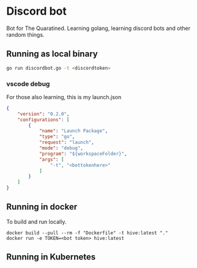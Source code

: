 # Discord bot

Bot for The Quaratined. Learning golang, learning discord bots and other random things.

## Running as local binary

``` bash
go run discordbot.go -t <discordtoken> 
```

### vscode debug

For those also learning, this is my launch.json

``` json
{
    "version": "0.2.0",
    "configurations": [
        {
            "name": "Launch Package",
            "type": "go",
            "request": "launch",
            "mode": "debug",
            "program": "${workspaceFolder}",
            "args": [
                "-t", "<bottokenhere>"
            ]
        }
    ]
}
```

## Running in docker

To build and run locally.

``` shell
docker build --pull --rm -f "Dockerfile" -t hive:latest "."
docker run -e TOKEN=<bot token> hive:latest
```





## Running in Kubernetes


